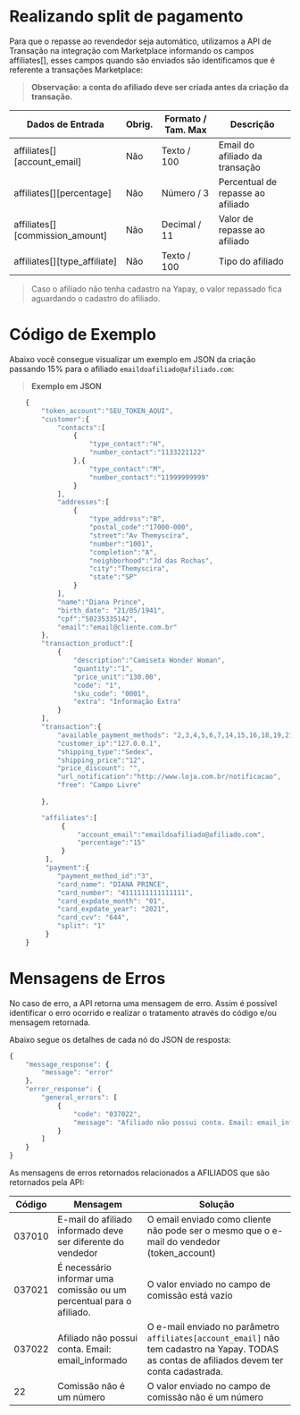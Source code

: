 # Realizando split de pagamento

Para que o repasse ao revendedor seja automático, utilizamos a API de Transação na integração com Marketplace informando os campos affiliates[], esses campos quando são enviados são identificamos que é referente a transações Marketplace:

> **Observação: a conta do afiliado deve ser criada antes da criação da transação.**


| Dados de Entrada                      |  Obrig.  | Formato / Tam. Max   | Descrição                             |
|---------------------------------------|----------|----------------------|---------------------------------------|
|   affiliates[][account_email]         |   Não    | Texto / 100          | Email do afiliado da transação        |
|   affiliates[][percentage]            |   Não    | Número / 3           | Percentual de repasse ao afiliado     |
|   affiliates[][commission_amount]     |   Não    | Decimal / 11         | Valor de repasse ao afiliado          |
|   affiliates[][type_affiliate]        |   Não    | Texto / 100          | Tipo do afiliado                      |




> Caso o afiliado não tenha cadastro na Yapay, o valor repassado fica aguardando o cadastro do afiliado.

# Código de Exemplo

Abaixo você consegue visualizar um exemplo em JSON da criação passando 15% para o afiliado `emaildoafiliado@afiliado.com`:


> **Exemplo em JSON**

```javascript
    {  
        "token_account":"SEU_TOKEN_AQUI",
        "customer":{  
            "contacts":[  
                {  
                    "type_contact":"H",
                    "number_contact":"1133221122"
                },{  
                    "type_contact":"M",
                    "number_contact":"11999999999"
                }         
            ],
            "addresses":[  
                {  
                    "type_address":"B",
                    "postal_code":"17000-000",
                    "street":"Av Themyscira",
                    "number":"1001",
                    "completion":"A",
                    "neighborhood":"Jd das Rochas",
                    "city":"Themyscira",
                    "state":"SP"
                }
            ],
            "name":"Diana Prince",
            "birth_date": "21/05/1941",
            "cpf":"50235335142",
            "email":"email@cliente.com.br"
        },
        "transaction_product":[  
            {  
                "description":"Camiseta Wonder Woman",
                "quantity":"1",
                "price_unit":"130.00",
                "code": "1",
                "sku_code": "0001",
                "extra": "Informação Extra"
            }
        ],
        "transaction":{  
            "available_payment_methods": "2,3,4,5,6,7,14,15,16,18,19,21,22,23",
            "customer_ip":"127.0.0.1",
            "shipping_type":"Sedex",
            "shipping_price":"12",
            "price_discount": "",
            "url_notification":"http://www.loja.com.br/notificacao",
            "free": "Campo Livre"      
            
        },

        "affiliates":[  
             {  
                 "account_email":"emaildoafiliado@afiliado.com",
                 "percentage":"15"
             }
         ],
         "payment":{  
            "payment_method_id":"3",
            "card_name": "DIANA PRINCE",
            "card_number": "4111111111111111",
            "card_expdate_month": "01",
            "card_expdate_year": "2021",
            "card_cvv": "644",
            "split": "1"
         }
    }

```

# Mensagens de Erros

No caso de erro, a API retorna uma mensagem de erro. Assim é possível identificar o erro ocorrido e realizar o tratamento através do código e/ou mensagem retornada.

Abaixo segue os detalhes de cada nó do JSON de resposta:


```javascript
{
    "message_response": {
        "message": "error"
    },
    "error_response": {
        "general_errors": [
            {
                "code": "037022",
                "message": "Afiliado não possui conta. Email: email_informado"
            }
        ]
    }
}
```


As mensagens de erros retornados relacionados a AFILIADOS que são retornados pela API:

| Código    |  Mensagem                                        | Solução                                               |
|-----------|--------------------------------------------------|-------------------------------------------------------|
|  037010   |     E-mail do afiliado informado deve ser diferente do vendedor                         | O email enviado como cliente não pode ser o mesmo que o e-mail do vendedor (token_account) |
|  037021   |     É necessário informar uma comissão ou um percentual para o afiliado.                         | O valor enviado no campo de comissão está vazio |
|  037022   |     Afiliado não possui conta. Email: email_informado                         | O e-mail enviado no parâmetro `affiliates[account_email]` não tem cadastro na Yapay. TODAS as contas de afiliados devem ter conta cadastrada. |
| 22 | Comissão não é um número | O valor enviado no campo de comissão não é um número |




